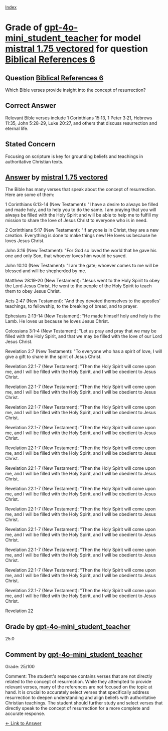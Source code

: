 
[Index](../../../../index.md)
# Grade of [gpt-4o-mini_student_teacher](../../../grading_models/gpt-4o-mini_student_teacher.md) for model [mistral 1.75 vectored](../../../answering_models/mistral_1.75_vectored.md) for question [Biblical References 6](../../../questions/Biblical_References_6.md)

## Question [Biblical References 6](../../../questions/Biblical_References_6.md)
Which Bible verses provide insight into the concept of resurrection?

## Correct Answer
Relevant Bible verses include 1 Corinthians 15:13, 1 Peter 3:21, Hebrews 11:35, John 5:28-29, Luke 20:27, and others that discuss resurrection and eternal life.

## Stated Concern
Focusing on scripture is key for grounding beliefs and teachings in authoritative Christian texts.

## [Answer](../Biblical_References_6.md) by [mistral 1.75 vectored](../../../answering_models/mistral_1.75_vectored.md)
The Bible has many verses that speak about the concept of resurrection. Here are some of them:

1 Corinthians 6:13-14 (New Testament): "I have a desire to always be filled and made holy, and to help you to do the same. I am praying that you will always be filled with the Holy Spirit and will be able to help me to fulfill my mission to share the love of Jesus Christ to everyone who is in need.

2 Corinthians 5:17 (New Testament): "If anyone is in Christ, they are a new creation. Everything is done to make things new! He loves us because he loves Jesus Christ.

John 3:16 (New Testament): "For God so loved the world that he gave his one and only Son, that whoever loves him would be saved.

John 10:10 (New Testament): "I am the gate; whoever comes to me will be blessed and will be shepherded by me.

Matthew 28:19-20 (New Testament): "Jesus went to the Holy Spirit to obey the Lord Jesus Christ. He went to the people of the Holy Spirit to teach them to obey Jesus Christ.

Acts 2:47 (New Testament): "And they devoted themselves to the apostles' teachings, to fellowship, to the breaking of bread, and to prayer.

Ephesians 2:13-14 (New Testament): "He made himself holy and holy is the Lamb. He loves us because he loves Jesus Christ.

Colossians 3:1-4 (New Testament): "Let us pray and pray that we may be filled with the Holy Spirit, and that we may be filled with the love of our Lord Jesus Christ.

Revelation 2:7 (New Testament): "To everyone who has a spirit of love, I will give a gift to share in the spirit of Jesus Christ.

Revelation 22:1-7 (New Testament): "Then the Holy Spirit will come upon me, and I will be filled with the Holy Spirit, and I will be obedient to Jesus Christ.

Revelation 22:1-7 (New Testament): "Then the Holy Spirit will come upon me, and I will be filled with the Holy Spirit, and I will be obedient to Jesus Christ.

Revelation 22:1-7 (New Testament): "Then the Holy Spirit will come upon me, and I will be filled with the Holy Spirit, and I will be obedient to Jesus Christ.

Revelation 22:1-7 (New Testament): "Then the Holy Spirit will come upon me, and I will be filled with the Holy Spirit, and I will be obedient to Jesus Christ.

Revelation 22:1-7 (New Testament): "Then the Holy Spirit will come upon me, and I will be filled with the Holy Spirit, and I will be obedient to Jesus Christ.

Revelation 22:1-7 (New Testament): "Then the Holy Spirit will come upon me, and I will be filled with the Holy Spirit, and I will be obedient to Jesus Christ.

Revelation 22:1-7 (New Testament): "Then the Holy Spirit will come upon me, and I will be filled with the Holy Spirit, and I will be obedient to Jesus Christ.

Revelation 22:1-7 (New Testament): "Then the Holy Spirit will come upon me, and I will be filled with the Holy Spirit, and I will be obedient to Jesus Christ.

Revelation 22:1-7 (New Testament): "Then the Holy Spirit will come upon me, and I will be filled with the Holy Spirit, and I will be obedient to Jesus Christ.

Revelation 22:1-7 (New Testament): "Then the Holy Spirit will come upon me, and I will be filled with the Holy Spirit, and I will be obedient to Jesus Christ.

Revelation 22:1-7 (New Testament): "Then the Holy Spirit will come upon me, and I will be filled with the Holy Spirit, and I will be obedient to Jesus Christ.

Revelation 22:1-7 (New Testament): "Then the Holy Spirit will come upon me, and I will be filled with the Holy Spirit, and I will be obedient to Jesus Christ.

Revelation 22

## Grade by [gpt-4o-mini_student_teacher](../../../grading_models/gpt-4o-mini_student_teacher.md)
25.0

## Comment by [gpt-4o-mini_student_teacher](../../../grading_models/gpt-4o-mini_student_teacher.md)
Grade: 25/100

Comment: The student's response contains verses that are not directly related to the concept of resurrection. While they attempted to provide relevant verses, many of the references are not focused on the topic at hand. It is crucial to accurately select verses that specifically address resurrection to deepen understanding and align beliefs with authoritative Christian teachings. The student should further study and select verses that directly speak to the concept of resurrection for a more complete and accurate response.

[&lt;- Link to Answer](../Biblical_References_6.md)
